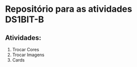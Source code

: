 # Repositório para as atividades DS1BIT-B
## Atividades:
1. Trocar Cores
2. Trocar Imagens
3. Cards
